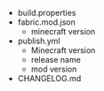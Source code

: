 - build.properties
- fabric.mod.json
    - minecraft version
- publish.yml
    - Minecraft version
    - release name
    - mod version
- CHANGELOG.md
